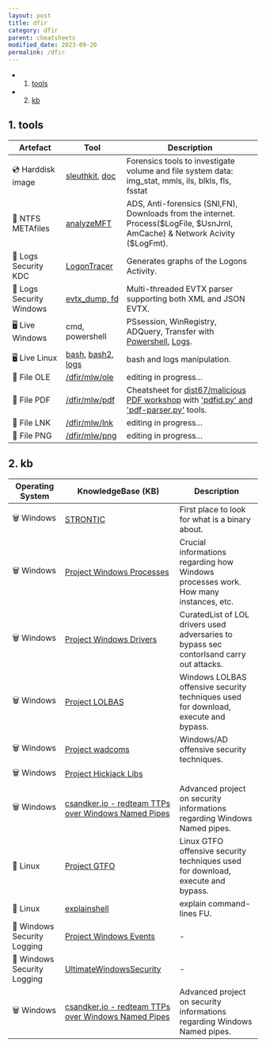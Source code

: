 ```yaml
---
layout: post
title: dfir
category: dfir
parent: cheatsheets
modified_date: 2023-09-20
permalink: /dfir
---
```


<!-- vscode-markdown-toc -->
* 1. [tools](#tools)
* 2. [kb](#kb)

<!-- vscode-markdown-toc-config
	numbering=true
	autoSave=true
	/vscode-markdown-toc-config -->
<!-- /vscode-markdown-toc -->

##  1. <a name='tools'></a>tools

| **Artefact** | **Tool** | **Description** |
|----------------------|------------------------|-------------------|
| 💿 Harddisk image | [sleuthkit](https://github.com/sleuthkit/sleuthkit), [doc](http://wiki.sleuthkit.org/index.php?title=TSK_Tool_Overview) | Forensics tools to investigate volume and file system data: img_stat, mmls, ils, blkls, fls, fsstat |
| 📂 NTFS METAfiles | [analyzeMFT](https://github.com/dkovar/analyzeMFT) | ADS, Anti-forensics (SNI,FN), Downloads from the internet. Process($LogFile, $UsnJrnl, AmCache) & Network Acivity ($LogFmt). |
| 📃 Logs Security KDC | [LogonTracer](https://github.com/JPCERTCC/LogonTracer) | Generates graphs of the Logons Activity. |
| 📃 Logs Security Windows | [evtx_dump, fd](https://github.com/omerbenamram/evtx) | Multi-threaded EVTX parser supporting both XML and JSON EVTX. |
| 🖥️ Live Windows | cmd, powershell | PSsession, WinRegistry, ADQuery, Transfer with [Powershell](/sys/powershell), [Logs](/sys/lin/logs). |
| 🖥️ Live Linux | [bash](/sys/lin), [bash2](/sys/lin/bash), [logs](/sys/lin/logs) | bash and logs manipulation. |
| 👾 File OLE | [/dfir/mlw/ole](/dfir/mlw/ole) | editing in progress... |
| 👾 File PDF | [/dfir/mlw/pdf](/dfir/mlw/pdf) | Cheatsheet for [dist67/malicious PDF workshop](https://www.youtube.com/watch?v=F3rpZT0gKXw&list=PLa-ohdLO29_Y2FeT24w-c9nA_AH84MIpp) with ['pdfid.py' and 'pdf-parser.py'](https://blog.didierstevens.com/programs/pdf-tools/) tools. |
| 👾 File LNK | [/dfir/mlw/lnk](/dfir/mlw/lnk) | editing in progress... |
| 👾 File PNG | [/dfir/mlw/png](/dfir/mlw/png) | editing in progress... |

##  2. <a name='kb'></a>kb 

| **Operating System** | **KnowledgeBase (KB)** | **Description** |
|----------------------|------------------------|-------------------|
| 🗑️ Windows              | [STRONTIC](https://strontic.github.io/xcyclopedia/) | First place to look for what is a binary about. |
| 🗑️ Windows              | [Project Windows Processes](https://winprocs.dfir.tips) | Crucial informations regarding how Windows processes work. How many instances, etc. |
| 🗑️ Windows              | [Project Windows Drivers](https://loldrivers.io) | CuratedList of LOL drivers used adversaries to bypass sec contorlsand carry out attacks. |
| 🗑️ Windows              | [Project LOLBAS](https://lolbas-project.github.io) | Windows LOLBAS offensive security techniques used for download, execute and bypass. |
| 🗑️ Windows              | [Project wadcoms](https://wadcoms.github.io) | Windows/AD offensive security techniques. |
| 🗑️ Windows              | [Project Hickjack Libs](https://hijacklibs.net) | |
| 🗑️ Windows              | [csandker.io - redteam TTPs over Windows Named Pipes](https://csandker.io/2021/01/10/Offensive-Windows-IPC-1-NamedPipes.html) | Advanced project on security informations regarding Windows Named pipes. |
| 🐧 Linux                | [Project GTFO](https://gtfobins.github.io) | Linux GTFO offensive security techniques used for download, execute and bypass. |
| 🐧 Linux                | [explainshell](https://explainshell.com/)  | explain command-lines FU. |
| 📃 Windows Security Logging | [Project Windows Events](https://evids.dfir.tips) | - |
| 📃 Windows Security Logging | [UltimateWindowsSecurity](https://www.ultimatewindowssecurity.com/securitylog/encyclopedia/) | - |
| 🗑️ Windows              | [csandker.io - redteam TTPs over Windows Named Pipes](https://csandker.io/2021/01/10/Offensive-Windows-IPC-1-NamedPipes.html) | Advanced project on security informations regarding Windows Named pipes. |


